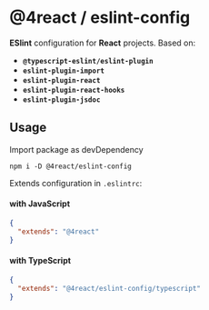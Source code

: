 # @4react / eslint-config
**ESlint** configuration for **React** projects. Based on:
 - **`@typescript-eslint/eslint-plugin`**
 - **`eslint-plugin-import`**
 - **`eslint-plugin-react`**
 - **`eslint-plugin-react-hooks`**
 - **`eslint-plugin-jsdoc`**

## Usage

Import package as devDependency
```
npm i -D @4react/eslint-config
```

Extends configuration in `.eslintrc`:
#### with **JavaScript**
```json
{
  "extends": "@4react"
}
```

#### with **TypeScript**
```json
{
  "extends": "@4react/eslint-config/typescript"
}
```
